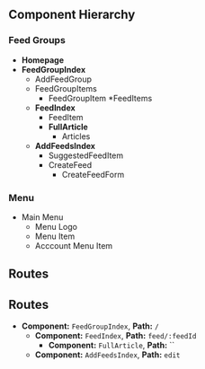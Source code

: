 ## Component Hierarchy

### Feed Groups

* **Homepage**
* **FeedGroupIndex**
  * AddFeedGroup
  * FeedGroupItems
    * FeedGroupItem
      *FeedItems
  * **FeedIndex**
    * FeedItem
    * **FullArticle**
      * Articles
  * **AddFeedsIndex**
    * SuggestedFeedItem
    * CreateFeed
      * CreateFeedForm

### Menu

* Main Menu
  * Menu Logo
  * Menu Item
  * Acccount Menu Item

## Routes

## Routes

* **Component:** `FeedGroupIndex`, **Path:** `/`
  * **Component:** `FeedIndex`, **Path:** `feed/:feedId`
    * **Component:** `FullArticle`, **Path:** ``
  * **Component:** `AddFeedsIndex`, **Path:** `edit`